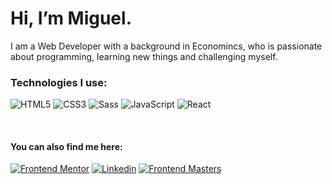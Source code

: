 # Hi, I’m Miguel.

I am a Web Developer with a background in Economincs, who is passionate about programming, learning new things and challenging myself.

### Technologies I use:

![HTML5](https://img.shields.io/badge/HTML5-E34F26?style=flat&logo=html5&logoColor=white)
![CSS3](https://img.shields.io/badge/CSS3-1572B6?style=flat&logo=css3&logoColor=white)
![Sass](https://img.shields.io/badge/Sass-CC6699?style=flat&logo=sass&logoColor=white)
![JavaScript](https://img.shields.io/badge/JavaScript-F7DF1E?style=flat&logo=javascript&logoColor=black)
![React](https://img.shields.io/badge/React-%2320232a.svg?style=flat&logo=react&logoColor=%2361DAFB)

<br>

#### You can also find me here:
<a href="https://www.frontendmentor.io/profile/miguelzaga" target="blank"><img src="https://img.shields.io/badge/Frontend Mentor-white?style=for-the-badge&logo=frontendmentor&logoColor=6ABECD" alt="Frontend Mentor" /></a>
<a href="https://www.linkedin.com/in/miguelzaga/" target="blank"><img src="https://img.shields.io/badge/linkedin-white.svg?style=for-the-badge&logo=linkedin&logoColor=%230077B5" alt="Linkedin" /></a>
<a href="https://frontendmasters.com/u/miguelzaga/" target="blank"><img src="https://img.shields.io/badge/Frontend Masters-white?style=for-the-badge" alt="Frontend Masters" /></a>
